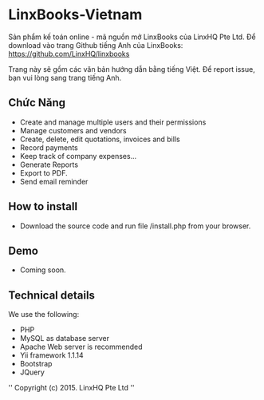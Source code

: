 # LinxBooks-Vietnam
Sản phẩm kế toán online - mã nguồn mở LinxBooks của LinxHQ Pte Ltd. Để download vào trang Github tiếng Anh của LinxBooks:  https://github.com/LinxHQ/linxbooks

Trang này sẽ gồm các văn bản hướng dẫn bằng tiếng Việt. Để report issue, bạn vui lòng sang trang tiếng Anh.

## Chức Năng
* Create and manage multiple users and their permissions
* Manage customers and vendors
* Create, delete, edit quotations, invoices and bills
* Record payments
* Keep track of company expenses…
* Generate Reports
* Export to PDF.
* Send email reminder

## How to install
* Download the source code and run file /install.php from your browser.

## Demo
* Coming soon.

## Technical details

We use the following:
* PHP
* MySQL as database server
* Apache Web server is recommended
* Yii framework 1.1.14
* Bootstrap
* JQuery


'' Copyright (c) 2015. LinxHQ Pte Ltd ''
